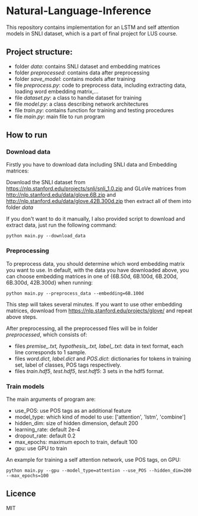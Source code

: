 # Natural-Language-Inference
This repository contains implementation for an LSTM and self attention models in SNLI dataset, which is a part of final project for LUS course.

## Project structure:
- folder *data*: contains SNLI dataset and embedding matrices
- folder *preprocessed*: contains data after preprocessing
- folder *save_model*: contains models after training
- file *preprocess.py*: code to preprocess data, including extracting data, loading word embedding matrix,...
- file *dataset.py*: a class to handle dataset for training
- file *model.py*: a class describing network architectures
- file *train.py*: contains function for training and testing procedures
- file *main.py*: main file to run program

## How to run
### Download data
Firstly you have to download data including SNLI data and Embedding matrices:

Download the SNLI dataset from https://nlp.stanford.edu/projects/snli/snli_1.0.zip and GLoVe matrices from http://nlp.stanford.edu/data/glove.6B.zip and http://nlp.stanford.edu/data/glove.42B.300d.zip then extract all of them into folder *data* 

If you don't want to do it manually, I also provided script to download and extract data, just run the following command:
```
python main.py --download_data
```
### Preprocessing
To preprocess data, you should determine which word embedding matrix you want to use. In default, with the data you have downloaded above, you can choose embedding matrices in one of {6B.50d, 6B.100d, 6B.200d, 6B.300d, 42B.300d} when running:
```
python main.py --preprocess_data --embedding=6B.100d
```
This step will takes several minutes. If you want to use other embedding matrices, download from https://nlp.stanford.edu/projects/glove/ and repeat above steps.

After preprocessing, all the preprocessed files will be in folder *preprocessed*, which consists of:
- files *premise_.txt, hypothesis_.txt, label_.txt*: data in text format, each line corresponds to 1 sample.
- files *word.dict*, *label.dict* and *POS.dict*: dictionaries for tokens in training set, label of classes, POS tags respectively.
- files *train.hdf5*, *test.hdf5*, *test.hdf5*: 3 sets in the hdf5 format.

### Train models
The main arguments of program are:
- use_POS: use POS tags as an additional feature
- model_type: which kind of model to use: ['attention', 'lstm', 'combine']
- hidden_dim: size of hidden dimension, default 200
- learning_rate: default 2e-4
- dropout_rate: default 0.2
- max_epochs: maximum epoch to train, default 100
- gpu: use GPU to train

An example for training a self attention network, use POS tags, on GPU:
```
python main.py --gpu --model_type=attention --use_POS --hidden_dim=200 --max_epochs=100
```

## Licence
MIT
